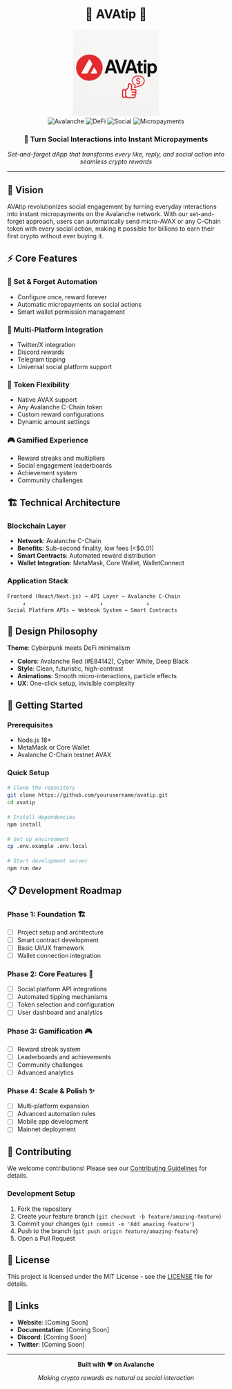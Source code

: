 <div align="center">

# 🔺 AVAtip 🔺

<img src="./Assets/logo.png" alt="AVAtip Logo" width="200" height="200" />
</div>

<div align="center">
  <img src="https://img.shields.io/badge/Avalanche-E84142?style=for-the-badge&logo=avalanche&logoColor=white" alt="Avalanche" />
  <img src="https://img.shields.io/badge/DeFi-FF6B6B?style=for-the-badge" alt="DeFi" />
  <img src="https://img.shields.io/badge/Social-4ECDC4?style=for-the-badge" alt="Social" />
  <img src="https://img.shields.io/badge/Micropayments-45B7D1?style=for-the-badge" alt="Micropayments" />
</div>

<div align="center">
  <h3>🚀 Turn Social Interactions into Instant Micropayments</h3>
  <p><em>Set-and-forget dApp that transforms every like, reply, and social action into seamless crypto rewards</em></p>
</div>

---

## 🌟 Vision

AVAtip revolutionizes social engagement by turning everyday interactions into instant micropayments on the Avalanche network. With our set-and-forget approach, users can automatically send micro-AVAX or any C-Chain token with every social action, making it possible for billions to earn their first crypto without ever buying it.

## ⚡ Core Features

### 🎯 **Set & Forget Automation**
- Configure once, reward forever
- Automatic micropayments on social actions
- Smart wallet permission management

### 🔗 **Multi-Platform Integration**
- Twitter/X integration
- Discord rewards
- Telegram tipping
- Universal social platform support

### 💎 **Token Flexibility**
- Native AVAX support
- Any Avalanche C-Chain token
- Custom reward configurations
- Dynamic amount settings

### 🎮 **Gamified Experience**
- Reward streaks and multipliers
- Social engagement leaderboards
- Achievement system
- Community challenges

## 🏗️ Technical Architecture

### **Blockchain Layer**
- **Network**: Avalanche C-Chain
- **Benefits**: Sub-second finality, low fees (<$0.01)
- **Smart Contracts**: Automated reward distribution
- **Wallet Integration**: MetaMask, Core Wallet, WalletConnect

### **Application Stack**
```
Frontend (React/Next.js) → API Layer → Avalanche C-Chain
     ↓                        ↓              ↓
Social Platform APIs ← Webhook System ← Smart Contracts
```

## 🎨 Design Philosophy

**Theme**: Cyberpunk meets DeFi minimalism
- **Colors**: Avalanche Red (#E84142), Cyber White, Deep Black
- **Style**: Clean, futuristic, high-contrast
- **Animations**: Smooth micro-interactions, particle effects
- **UX**: One-click setup, invisible complexity

## 🚀 Getting Started

### Prerequisites
- Node.js 18+
- MetaMask or Core Wallet
- Avalanche C-Chain testnet AVAX

### Quick Setup
```bash
# Clone the repository
git clone https://github.com/yourusername/avatip.git
cd avatip

# Install dependencies
npm install

# Set up environment
cp .env.example .env.local

# Start development server
npm run dev
```

## 📋 Development Roadmap

### Phase 1: Foundation 🏗️
- [ ] Project setup and architecture
- [ ] Smart contract development
- [ ] Basic UI/UX framework
- [ ] Wallet connection integration

### Phase 2: Core Features 🎯
- [ ] Social platform API integrations
- [ ] Automated tipping mechanisms
- [ ] Token selection and configuration
- [ ] User dashboard and analytics

### Phase 3: Gamification 🎮
- [ ] Reward streak system
- [ ] Leaderboards and achievements
- [ ] Community challenges
- [ ] Advanced analytics

### Phase 4: Scale & Polish ✨
- [ ] Multi-platform expansion
- [ ] Advanced automation rules
- [ ] Mobile app development
- [ ] Mainnet deployment

## 🤝 Contributing

We welcome contributions! Please see our [Contributing Guidelines](CONTRIBUTING.md) for details.

### Development Setup
1. Fork the repository
2. Create your feature branch (`git checkout -b feature/amazing-feature`)
3. Commit your changes (`git commit -m 'Add amazing feature'`)
4. Push to the branch (`git push origin feature/amazing-feature`)
5. Open a Pull Request

## 📄 License

This project is licensed under the MIT License - see the [LICENSE](LICENSE) file for details.

## 🔗 Links

- **Website**: [Coming Soon]
- **Documentation**: [Coming Soon]
- **Discord**: [Coming Soon]
- **Twitter**: [Coming Soon]

---

<div align="center">
  <p><strong>Built with ❤️ on Avalanche</strong></p>
  <p><em>Making crypto rewards as natural as social interaction</em></p>
</div>